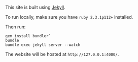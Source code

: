 This site is built using [Jekyll](https://jekyllrb.com/).

To run locally, make sure you have `ruby 2.3.1p112+` installed.

Then run:

```
gem install bundler`
bundle
bundle exec jekyll server --watch
```

The website will be hosted at `http://127.0.0.1:4000/`.
